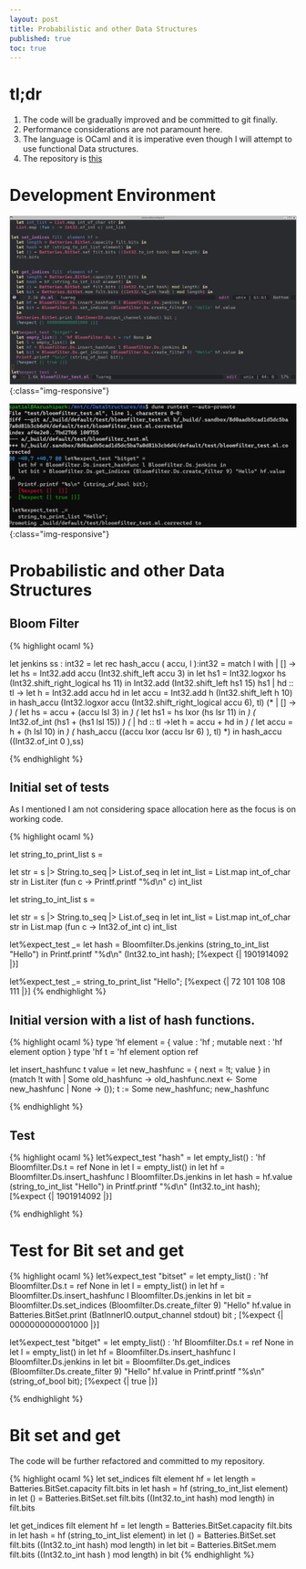 ```yaml
---
layout: post
title: Probabilistic and other Data Structures
published: true
toc: true
---
```


# tl;dr
1. The code will be gradually improved and  be committed to git finally.
2. Performance considerations are not paramount here.
3. The language is OCaml and it is imperative even though I will attempt to use functional Data structures.
4. The repository is [this](https://github.com/mohanr/Algorithms)

# Development Environment

![image-title-here](../images/dev_ide.png){:class="img-responsive"}

![image-title-here](../images/dune_auto_promote.png){:class="img-responsive"}


# Probabilistic and other Data Structures

## Bloom Filter

{% highlight ocaml %} 

 let jenkins ss : int32 =
   let rec hash_accu ( accu, l ):int32  =
    match l with
      | [] ->
        let hs = Int32.add accu (Int32.shift_left accu 3) in
        let hs1 = Int32.logxor hs (Int32.shift_right_logical hs 11) in
        Int32.add (Int32.shift_left hs1 15) hs1
      | hd :: tl ->
        let h = Int32.add accu hd in
        let accu = Int32.add h (Int32.shift_left h 10) in
        hash_accu (Int32.logxor accu (Int32.shift_right_logical accu 6), tl)
     (*  | [] -> *)
    (*           let hs = accu + (accu lsl 3) in *)
    (*           let hs1 = hs lxor (hs lsr 11) in *)
    (*           Int32.of_int (hs1 + (hs1 lsl 15)) *)
    (* | hd :: tl ->let h = accu + hd in *)
    (*              let accu = h + (h lsl 10) in *)
    (*   hash_accu ((accu lxor (accu lsr 6) ), tl) *)
   in
   hash_accu  ((Int32.of_int 0 ),ss)

{% endhighlight %} 

## Initial set of tests

As I mentioned I am not considering space allocation here as the focus is on
working code.

{% highlight ocaml %} 


let string_to_print_list s =

  let str = s |> String.to_seq |> List.of_seq in
  let int_list = List.map int_of_char str in
  List.iter (fun c -> Printf.printf "%d\n" c) int_list


let string_to_int_list s =

  let str = s |> String.to_seq |> List.of_seq in
  let int_list = List.map int_of_char str in
  List.map (fun c -> Int32.of_int c) int_list

let%expect_test _=
  let hash = Bloomfilter.Ds.jenkins (string_to_int_list "Hello") in
  Printf.printf "%d\n" (Int32.to_int  hash);
  [%expect {| 1901914092 |}]

let%expect_test _=
  string_to_print_list "Hello";
  [%expect {|
    72
    101
    108
    108
    111 |}]
{% endhighlight %} 

## Initial version with a list of hash functions.

{% highlight ocaml %} 
type 'hf element =
  { value : 'hf
  ; mutable next : 'hf element option
  }
type 'hf  t = 'hf element option ref 

let insert_hashfunc t value =
  let new_hashfunc = { next = !t; value } in
  (match !t with
   | Some old_hashfunc  -> old_hashfunc.next
                             <- Some new_hashfunc
   | None -> ());
  t := Some new_hashfunc;
  new_hashfunc

{% endhighlight %} 

## Test
{% highlight ocaml %} 
let%expect_test "hash" =
  let empty_list() : 'hf Bloomfilter.Ds.t = ref None in
  let l = empty_list() in
  let hf = Bloomfilter.Ds.insert_hashfunc l Bloomfilter.Ds.jenkins in
  let hash = hf.value (string_to_int_list "Hello") in
  Printf.printf "%d\n" (Int32.to_int  hash);
  [%expect {| 1901914092 |}]

{% endhighlight %} 

# Test for Bit set and get

{% highlight ocaml %} 
let%expect_test "bitset" =
  let empty_list() : 'hf Bloomfilter.Ds.t = ref None in
  let l = empty_list() in
  let hf = Bloomfilter.Ds.insert_hashfunc l Bloomfilter.Ds.jenkins in
  let bit = Bloomfilter.Ds.set_indices (Bloomfilter.Ds.create_filter 9) "Hello" hf.value
  in
  Batteries.BitSet.print (BatInnerIO.output_channel stdout) bit ;
  [%expect {| 0000000000001000 |}]

let%expect_test "bitget" =
  let empty_list() : 'hf Bloomfilter.Ds.t = ref None in
  let l = empty_list() in
  let hf = Bloomfilter.Ds.insert_hashfunc l Bloomfilter.Ds.jenkins in
  let bit = Bloomfilter.Ds.get_indices (Bloomfilter.Ds.create_filter 9) "Hello" hf.value in
  Printf.printf "%s\n" (string_of_bool bit);
  [%expect {| true |}]

{% endhighlight %} 

# Bit set and get

The code will be further refactored and committed to my repository.

{% highlight ocaml %} 
let set_indices filt  element hf =
  let length = Batteries.BitSet.capacity filt.bits in
  let hash = hf (string_to_int_list element) in
  let () = Batteries.BitSet.set filt.bits ((Int32.to_int hash) mod length) in
  filt.bits


let get_indices filt  element hf =
  let length = Batteries.BitSet.capacity filt.bits in
  let hash = hf (string_to_int_list element) in
  let () = Batteries.BitSet.set filt.bits ((Int32.to_int hash) mod length) in
  let bit = Batteries.BitSet.mem filt.bits ((Int32.to_int hash ) mod length) in
  bit
{% endhighlight %} 

